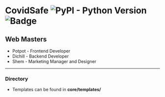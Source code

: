 # CovidSafe <img alt="PyPI - Python Version" src="https://img.shields.io/pypi/pyversions/Django"> <img alt="Badge" src="https://img.shields.io/badge/Covid-Safe-blue">

## Web Masters
* Potpot - Frontend Developer
* Dichill - Backend Developer
* Shem - Marketing Manager and Designer

<hr>

### Directory
* Templates can be found in **core/templates/**
